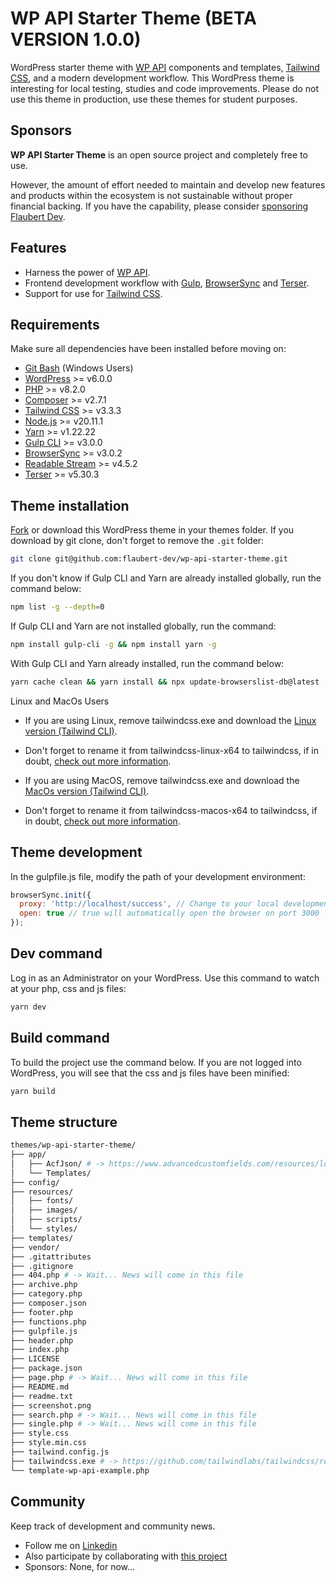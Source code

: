 # WP API Starter Theme (BETA VERSION 1.0.0)

WordPress starter theme with [WP API](https://developer.wordpress.org/rest-api/) components and templates, [Tailwind CSS](https://tailwindcss.com/blog/standalone-cli), and a modern development workflow. This WordPress theme is interesting for local testing, studies and code improvements. Please do not use this theme in production, use these themes for student purposes.
<br/>

## Sponsors

**WP API Starter Theme** is an open source project and completely free to use.

However, the amount of effort needed to maintain and develop new features and products within the ecosystem is not sustainable without proper financial backing. If you have the capability, please consider [sponsoring Flaubert Dev](https://github.com/sponsors/flaubert-dev).

## Features

- Harness the power of [WP API](https://developer.wordpress.org/rest-api/).
- Frontend development workflow with [Gulp](https://gulpjs.com/), [BrowserSync](https://browsersync.io/) and [Terser](https://github.com/terser/terser/).
- Support for use for [Tailwind CSS](https://tailwindcss.com/blog/standalone-cli).

## Requirements

Make sure all dependencies have been installed before moving on:

- [Git Bash](https://git-scm.com/download/win) (Windows Users)
- [WordPress](https://wordpress.org/) >= v6.0.0
- [PHP](https://www.php.net/) >= v8.2.0
- [Composer](https://getcomposer.org/download/) >= v2.7.1
- [Tailwind CSS](https://tailwindcss.com/blog/standalone-cli/) >= v3.3.3
- [Node.js](https://nodejs.org/en/download/) >= v20.11.1
- [Yarn](https://yarnpkg.com/) >= v1.22.22
- [Gulp CLI](https://gulpjs.com/) >= v3.0.0
- [BrowserSync](https://browsersync.io/) >= v3.0.2
- [Readable Stream](https://github.com/nodejs/readable-stream) >= v4.5.2
- [Terser](https://github.com/terser/terser/) >= v5.30.3

## Theme installation

[Fork](https://github.com/flaubert-dev/wp-api-starter-theme/fork) or download this WordPress theme in your themes folder. If you download by git clone, don't forget to remove the `.git` folder:

```sh
git clone git@github.com:flaubert-dev/wp-api-starter-theme.git
```

If you don't know if Gulp CLI and Yarn are already installed globally, run the command below:

```sh
npm list -g --depth=0
```

If Gulp CLI and Yarn are not installed globally, run the command:

```sh
npm install gulp-cli -g && npm install yarn -g
```

With Gulp CLI and Yarn already installed, run the command below:

```sh
yarn cache clean && yarn install && npx update-browserslist-db@latest
```

Linux and MacOs Users

- If you are using Linux, remove tailwindcss.exe and download the [Linux version (Tailwind CLI)](https://github.com/tailwindlabs/tailwindcss/releases/download/v3.3.3/tailwindcss-linux-x64). 
- Don't forget to rename it from tailwindcss-linux-x64 to tailwindcss, if in doubt, [check out more information](https://tailwindcss.com/blog/standalone-cli/).

- If you are using MacOS, remove tailwindcss.exe and download the [MacOs version (Tailwind CLI)](https://github.com/tailwindlabs/tailwindcss/releases/download/v3.3.3/tailwindcss-macos-x64). 
- Don't forget to rename it from tailwindcss-macos-x64 to tailwindcss, if in doubt, [check out more information](https://tailwindcss.com/blog/standalone-cli/).

## Theme development

In the gulpfile.js file, modify the path of your development environment:

```js
browserSync.init({
  proxy: 'http://localhost/success', // Change to your local development URL
  open: true // true will automatically open the browser on port 3000
});
```

## Dev command

Log in as an Administrator on your WordPress. Use this command to watch at your php, css and js files:

```bash
yarn dev
```

## Build command

To build the project use the command below. If you are not logged into WordPress, you will see that the css and js files have been minified:

```bash
yarn build
```

## Theme structure

```sh
themes/wp-api-starter-theme/  
├── app/                           
│   ├── AcfJson/ # -> https://www.advancedcustomfields.com/resources/local-json/             
│   └── Templates/      
├── config/                
├── resources/         
│   ├── fonts/        
│   ├── images/        
│   ├── scripts/      
│   └── styles/          
├── templates/      
├── vendor/     
├── .gitattributes
├── .gitignore
├── 404.php # -> Wait... News will come in this file
├── archive.php      
├── category.php      
├── composer.json      
├── footer.php      
├── functions.php      
├── gulpfile.js      
├── header.php      
├── index.php          
├── LICENSE          
├── package.json        
├── page.php # -> Wait... News will come in this file
├── README.md       
├── readme.txt       
├── screenshot.png       
├── search.php # -> Wait... News will come in this file
├── single.php # -> Wait... News will come in this file
├── style.css                                      
├── style.min.css                                      
├── tailwind.config.js                    
├── tailwindcss.exe # -> https://github.com/tailwindlabs/tailwindcss/releases/tag/v3.3.3      
└── template-wp-api-example.php
```

## Community

Keep track of development and community news.

- Follow me on [Linkedin](https://www.linkedin.com/in/flaubert-dev/)
- Also participate by collaborating with [this project](https://github.com/flaubert-dev/wp-api-starter-theme/issues)
- Sponsors: None, for now...
